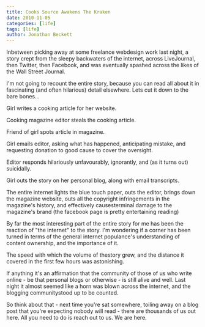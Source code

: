 ```yaml
---
title: Cooks Source Awakens The Kraken
date: 2010-11-05
categories: [life]
tags: [life]
author: Jonathan Beckett
---
```


Inbetween picking away at some freelance webdesign work last night, a story crept from the sleepy backwaters of the internet, across LiveJournal, then Twitter, then Facebook, and was eventually spashed across the likes of the Wall Street Journal.

I'm not going to recount the entire story, because you can read all about it in fascinating (and often hilarious) detail elsewhere. Lets cut it down to the bare bones...

Girl writes a cooking article for her website.

Cooking magazine editor steals the cooking article.

Friend of girl spots article in magazine.

Girl emails editor, asking what has happened, anticipating mistake, and requesting donation to good cause to cover the oversight.

Editor responds hilariously unfavourably, ignorantly, and (as it turns out) suicidally.

Girl outs the story on her personal blog, along with email transcripts.

The entire internet lights the blue touch paper, outs the editor, brings down the magazine website, outs all the copyright infringements in the magazine's history, and effectively causesterminal damage to the magazine's brand (the facebook page is pretty entertaining reading)

By far the most interesting part of the entire story for me has been the reaction of "the internet" to the story. I'm wondering if a corner has been turned in terms of the general internet populance's understanding of content ownership, and the importance of it.

The speed with which the volume of thestory grew, and the distance it covered in the first few hours was astonishing.

If anything it's an affirmation that the community of those of us who write online - be that personal blogs or otherwise - is still alive and well. Last night it almost seemed like a horn was blown across the internet, and the blogging communitystood up to be counted.

So think about that - next time you're sat somewhere, toiling away on a blog post that you're expecting nobody will read - there are thousands of us out here. All you need to do is reach out to us. We are here.